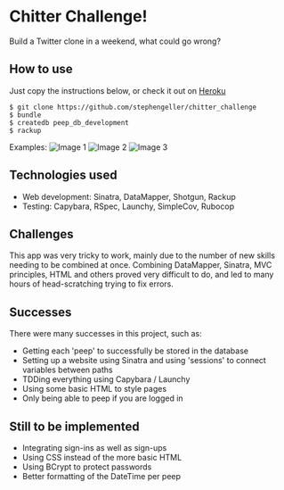 Chitter Challenge!
==================

Build a Twitter clone in a weekend, what could go wrong?

How to use
----------

Just copy the instructions below, or check it out on [Heroku](https://chitter-sg.herokuapp.com/peeps)
````
$ git clone https://github.com/stephengeller/chitter_challenge
$ bundle
$ createdb peep_db_development
$ rackup
````

Examples:
![Image 1](http://i.imgur.com/vcNtByr.png)
![Image 2](http://i.imgur.com/bZwD7zj.png)
![Image 3](http://imgur.com/lR7YkjW.png)


Technologies used
----------------

  - Web development: Sinatra, DataMapper, Shotgun, Rackup
  - Testing: Capybara, RSpec, Launchy, SimpleCov, Rubocop

Challenges
----------
This app was very tricky to work, mainly due to the number of new skills needing to be combined at once. Combining DataMapper, Sinatra, MVC principles, HTML and others proved very difficult to do, and led to many hours of head-scratching trying to fix errors.

Successes
---------
There were many successes in this project, such as:
  - Getting each 'peep' to successfully be stored in the database
  - Setting up a website using Sinatra and using 'sessions' to connect variables between paths
  - TDDing everything using Capybara / Launchy
  - Using some basic HTML to style pages
  - Only being able to peep if you are logged in


Still to be implemented
-------------------
  - Integrating sign-ins as well as sign-ups
  - Using CSS instead of the more basic HTML
  - Using BCrypt to protect passwords
  - Better formatting of the DateTime per peep

